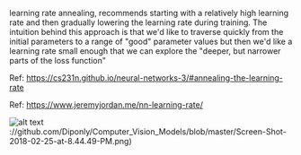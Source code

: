 

learning rate annealing, recommends starting with a relatively
high learning rate and then gradually lowering the learning rate during training.
The intuition behind this approach is that we'd like to traverse quickly from the
initial parameters to a range of "good" parameter values but then we'd like a
learning rate small enough that we can explore the "deeper,
but narrower parts of the loss function"


Ref: https://cs231n.github.io/neural-networks-3/#annealing-the-learning-rate

Ref: https://www.jeremyjordan.me/nn-learning-rate/


![alt text](http://url/to/img.png)://github.com/Diponly/Computer_Vision_Models/blob/master/Screen-Shot-2018-02-25-at-8.44.49-PM.png)
